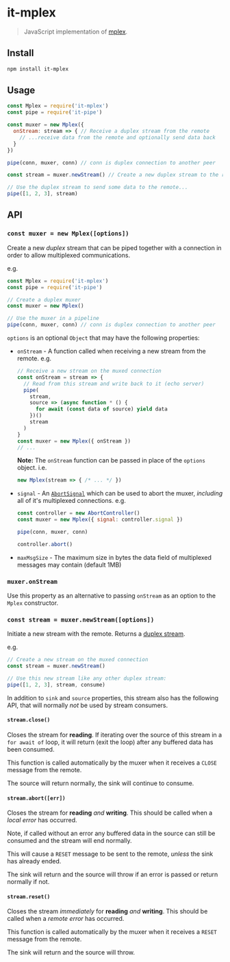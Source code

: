 # it-mplex

> JavaScript implementation of [mplex](https://github.com/libp2p/specs/tree/master/mplex).

## Install

```sh
npm install it-mplex
```

## Usage

```js
const Mplex = require('it-mplex')
const pipe = require('it-pipe')

const muxer = new Mplex({
  onStream: stream => { // Receive a duplex stream from the remote
    // ...receive data from the remote and optionally send data back
  }
})

pipe(conn, muxer, conn) // conn is duplex connection to another peer

const stream = muxer.newStream() // Create a new duplex stream to the remote

// Use the duplex stream to send some data to the remote...
pipe([1, 2, 3], stream)
```

## API

### `const muxer = new Mplex([options])`

Create a new _duplex_ stream that can be piped together with a connection in order to allow multiplexed communications.

e.g.

```js
const Mplex = require('it-mplex')
const pipe = require('it-pipe')

// Create a duplex muxer
const muxer = new Mplex()

// Use the muxer in a pipeline
pipe(conn, muxer, conn) // conn is duplex connection to another peer
```

`options` is an optional `Object` that may have the following properties:

* `onStream` - A function called when receiving a new stream from the remote. e.g.
    ```js
    // Receive a new stream on the muxed connection
    const onStream = stream => {
      // Read from this stream and write back to it (echo server)
      pipe(
        stream,
        source => (async function * () {
          for await (const data of source) yield data
        })()
        stream
      )
    }
    const muxer = new Mplex({ onStream })
    // ...
    ```
    **Note:** The `onStream` function can be passed in place of the `options` object. i.e.
    ```js
    new Mplex(stream => { /* ... */ })
    ```
* `signal` - An [`AbortSignal`](https://developer.mozilla.org/en-US/docs/Web/API/AbortSignal) which can be used to abort the muxer, _including_ all of it's multiplexed connections. e.g.
    ```js
    const controller = new AbortController()
    const muxer = new Mplex({ signal: controller.signal })

    pipe(conn, muxer, conn)

    controller.abort()
    ```
* `maxMsgSize` - The maximum size in bytes the data field of multiplexed messages may contain (default 1MB)

### `muxer.onStream`

Use this property as an alternative to passing `onStream` as an option to the `Mplex` constructor.

### `const stream = muxer.newStream([options])`

Initiate a new stream with the remote. Returns a [duplex stream](https://gist.github.com/alanshaw/591dc7dd54e4f99338a347ef568d6ee9#duplex-it).

e.g.

```js
// Create a new stream on the muxed connection
const stream = muxer.newStream()

// Use this new stream like any other duplex stream:
pipe([1, 2, 3], stream, consume)
```

In addition to `sink` and `source` properties, this stream also has the following API, that will normally _not_ be used by stream consumers.

#### `stream.close()`

Closes the stream for **reading**. If iterating over the source of this stream in a `for await of` loop, it will return (exit the loop) after any buffered data has been consumed.

This function is called automatically by the muxer when it receives a `CLOSE` message from the remote.

The source will return normally, the sink will continue to consume.

#### `stream.abort([err])`

Closes the stream for **reading** _and_ **writing**. This should be called when a _local error_ has occurred.

Note, if called without an error any buffered data in the source can still be consumed and the stream will end normally.

This will cause a `RESET` message to be sent to the remote, _unless_ the sink has already ended.

The sink will return and the source will throw if an error is passed or return normally if not.

#### `stream.reset()`

Closes the stream _immediately_ for **reading** _and_ **writing**. This should be called when a _remote error_ has occurred.

This function is called automatically by the muxer when it receives a `RESET` message from the remote.

The sink will return and the source will throw.
